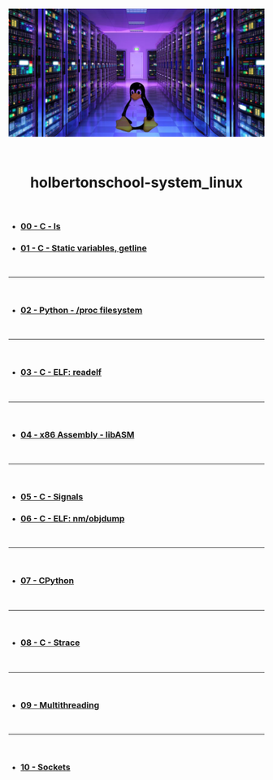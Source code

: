 <div align="center">
<br>

![System_linux.png](README-image/system_linux.png)

</div>

<br>

<h1 align="center">holbertonschool-system_linux</h1>

<br>

- ### **[00 - C - ls](https://github.com/RazikaBengana/holbertonschool-system_linux/tree/main/ls)**
- ### **[01 - C - Static variables, getline](https://github.com/RazikaBengana/holbertonschool-system_linux/tree/main/getline)**

<br>

---

<br>

- ### **[02 - Python - /proc filesystem](https://github.com/RazikaBengana/holbertonschool-system_linux/tree/main/proc_filesystem)**

<br>

---

<br>

- ### **[03 - C - ELF: readelf](https://github.com/RazikaBengana/holbertonschool-system_linux/tree/main/readelf)**

<br>

---

<br>

- ### **[04 - x86 Assembly - libASM](https://github.com/RazikaBengana/holbertonschool-system_linux/tree/main/libasm)**

<br>

---

<br>

- ### **[05 - C - Signals](https://github.com/RazikaBengana/holbertonschool-system_linux/tree/main/signals)**
- ### **[06 - C - ELF: nm/objdump](https://github.com/RazikaBengana/holbertonschool-system_linux/tree/main/nm_objdump)**

<br>

---

<br>

- ### **[07 - CPython](https://github.com/RazikaBengana/holbertonschool-system_linux/tree/main/0x08_CPython)**

<br>

---

<br>

- ### **[08 - C - Strace](https://github.com/RazikaBengana/holbertonschool-system_linux/tree/main/strace)**

<br>

---

<br>

- ### **[09 - Multithreading](https://github.com/RazikaBengana/holbertonschool-system_linux/tree/main/multithreading)**

<br>

---

<br>

- ### **[10 - Sockets](https://github.com/RazikaBengana/holbertonschool-system_linux/tree/main/sockets)**